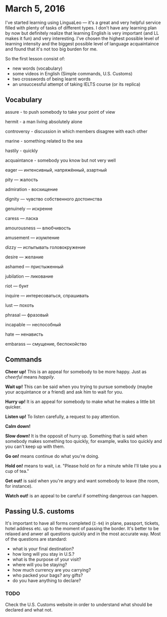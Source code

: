 # March 5, 2016

I've started learning using LinguaLeo — it's a great and very helpful service filled with plenty of tasks of different types. I don't have any learning plan by now but definitely realize that learning English is very important (and LL makes it fun) and very interesting. I've chosen the highest possible level of learning intensity and the biggest possible level of language acquaintaince and found that it's not too big burden for me.

So the first lesson consist of:

- new words (vocabulary)
- some videos in English (Simple commands, U.S. Customs)
- two crosswords of being learnt words
- an unsuccessful attempt of taking IELTS course (or its replica)

## Vocabulary
assure - to push somebody to take your point of view

hermit - a man living absolutely alone

controversy - discussion in which members disagree with each other

marine - something related to the sea

hastily - quickly

acquaintance - somebody you know but not very well

eager — интенсивный, напряжённый, азартный

pity — жалость

admiration - восхищение

dignity — чувство собственного достоинства

genuinely — искренне

caress — ласка

amourousness — влюбчивость

amusement — изумление

dizzy — испытывать головокружение

desire — желание

ashamed — пристыженный

jubilation — ликование

riot — бунт

inquire — интересоваться, спрашивать

lust — похоть

phrasal — фразовый

incapable — неспособный

hate — ненависть

embarass — смущение, беспокойство

## Commands
**Cheer up!** This is an appeal for somebody to be more happy. Just as *cheerful* means *happily*.

**Wait up!** This can be said when you trying to pursue somebody (maybe your acquintance or a friend) and ask him to wait for you.

**Hurry up!** It is an appeal for somebody to make what he makes a little bit quicker.

**Listen up!** To listen carefully, a request to pay attention.

**Calm down!**

**Slow down!** It is the opposit of hurry up. Something that is said when somebody makes something too quickly, for example, walks too quickly and you can't keep up with them.

**Go on!** means continue do what you're doing.

**Hold on!** means to wait, i.e. "Please hold on for a minute while I'll take you a cup of tea."

**Get out!** is said when you're angry and want somebody to leave (the room, for instance).

**Watch out!** is an appeal to be careful if something dangerous can happen.

## Passing U.S. customs

It's important to have all forms completed (`I-94`) in plane, passport, tickets, hotel address etc. up to the moment of passing the border. It's better to be relaxed and anwer all questions quickly and in the most accurate way. Most of the questions are standard:

- what is your final destination?
- how long will you stay in U.S.?
- what is the purpose of your visit?
- where will you be staying?
- how much currency are you carrying?
- who packed your bags? any gifts?
- do you have anything to declare?

### TODO
Check the U.S. Customs website in order to understand what should be declared and what not.